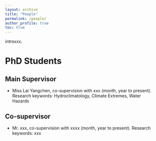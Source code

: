 ```yaml
---
layout: archive
title: "People"
permalink: /people/
author_profile: true
toc: true
---
```


introxxx.


# PhD Students
## Main Supervisor
* Miss Lai Yangchen, co-supervision with xxx (month, year to present). Research keywords: Hydroclimatology, Climate Extremes, Water Hazards

## Co-supervisor
* Mr. xxx, co-supervision with xxxx (month, year to present). Research keywords: xxx
